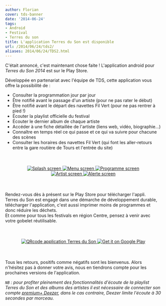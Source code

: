 ```yaml
---
author: Florian
cover: tds-banner
date: '2014-06-24'
tags:
- Android
- Festival
- Terres du son
title: L'application Terres du Son est disponible
url: /2014/06/24/tds2/
aliases: 2014/06/24/TDS2.html
---
```



C'était annoncé, c'est maintenant chose faite ! L'application android pour _Terres du Son 2014_ est sur le Play Store.

Développée en partenariat avec l'équipe de TDS, cette application vous offre la possibilité de :

 * Consulter la programmation jour par jour
 * Être notifié avant le passage d'un artiste (pour ne pas rater le début)
 * Être notifié avant le départ des navettes Fil Vert (pour ne pas rentrer à pied !)
 * Écouter la playlist officielle du festival
 * Écouter le dernier album de chaque artiste
 * Accéder à une fiche détaillée de l'artiste (liens web, vidéo, biographie…)
 * Connaître en temps réel ce qui passe et ce qui va suivre pour chacune des scènes
 * Consulter les horaires des navettes Fil Vert (qui font les aller-retours entre la gare routière de Tours et l'entrée du site)


<div style="text-align:center;margin:50px">
    <a href="/images/posts/2014-06-24-TDS2/launch.png" data-lightbox="group-2" title="Splash screen de l'application" class="inlineBoxes">
        <img class="medium" src="/images/posts/2014-06-24-TDS2/launch.png" alt="Splash screen"/>
    </a>
    <a href="/images/posts/2014-06-24-TDS2/home.png" data-lightbox="group-2" title="Menu de l'application" class="inlineBoxes">
        <img class="medium" src="/images/posts/2014-06-24-TDS2/home.png" alt="Menu screen"/>
    </a>
    <a href="/images/posts/2014-06-24-TDS2/prog.png" data-lightbox="group-2" title="Programme par jour et par scène" class="inlineBoxes">
        <img class="medium" src="/images/posts/2014-06-24-TDS2/prog.png" alt="Programme screen"/>
    </a>
    <a href="/images/posts/2014-06-24-TDS2/artiste.png" data-lightbox="group-2" title="Une fiche artiste de l'application" class="inlineBoxes">
        <img class="medium" src="/images/posts/2014-06-24-TDS2/artiste.png" alt="Artist screen"/>
    </a>
    <a href="/images/posts/2014-06-24-TDS2/notifs.png" data-lightbox="group-2" title="Récap de notifications plannifiées pour les navettes" class="inlineBoxes">
        <img class="medium" src="/images/posts/2014-06-24-TDS2/notifs.png" alt="Alerte screen"/>
    </a>
</div>


Rendez-vous dès à présent sur le Play Store pour télécharger l'appli.<br/>
Terres du Son est engagé dans une démarche de développement durable, télécharger l'application, c'est aussi imprimer moins de programmes et donc réduire les déchets.<br/>
Et comme pour tous les festivals en région Centre, pensez à venir avec votre gobelet réutilisable.


<div style="text-align:center;margin:50px">
    <a href="https://play.google.com/store/apps/details?id=com.codetroopers.terresduson">
      <img class="medium" alt="QRcode application Terres du Son" src="/images/posts/2014-06-24-TDS2/qrcode_playstore_tds.png" />
    </a>
    <a href="https://play.google.com/store/apps/details?id=com.codetroopers.terresduson">
      <img alt="Get it on Google Play" src="https://developer.android.com/images/posts/brand/fr_generic_rgb_wo_60.png" />
    </a>
</div>


Tous les retours, positifs comme négatifs sont les bienvenus. Alors n'hésitez pas à donner votre avis, nous en tiendrons compte pour les prochaines versions de l'application.

_`NB` : pour profiter pleinement des fonctionnalités d'écoute de la playlist Terres du Son et des albums des artistes
il est nécessaire de connecter son compte <a href="http://www.deezer.com/offers/premiumplus">premium+ Deezer</a>, dans le cas contraire, Deezer limite l'écoute à 30 secondes par morceau._
